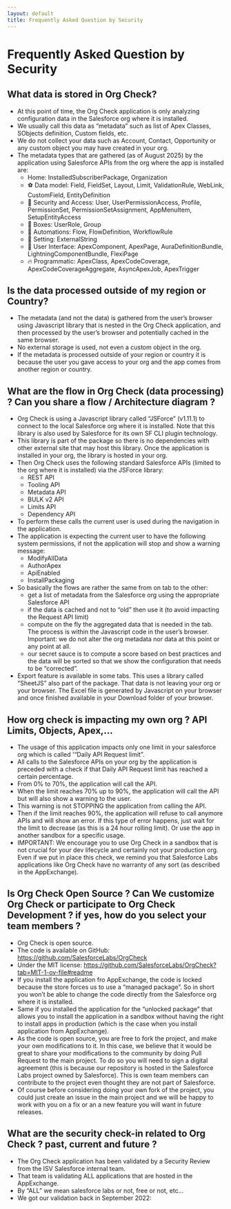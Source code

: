 ```yaml
---
layout: default
title: Frequently Asked Question by Security
---
```


# Frequently Asked Question by Security

## What data is stored in Org Check?

- At this point of time, the Org Check application is only analyzing configuration data in the Salesforce org where it is installed.
- We usually call this data as “metadata” such as list of Apex Classes, SObjects definition, Custom fields, etc. 
- We do not collect your data such as Account, Contact, Opportunity or any custom object you may have created in your org.
- The metadata types that are gathered (as of August 2025) by the application using Salesforce APIs from the org where the app is installed are:
  * Home: InstalledSubscriberPackage, Organization
  * ⚽ Data model: Field, FieldSet, Layout, Limit, ValidationRule, WebLink, CustomField, EntityDefinition
  * 👮 Security and Access: User, UserPermissionAccess, Profile, PermissionSet, PermissionSetAssignment, AppMenuItem, SetupEntityAccess
  * 🐇 Boxes: UserRole, Group
  * 🤖 Automations: Flow, FlowDefinition, WorkflowRule
  * 🎁 Setting: ExternalString
  * 🥐 User Interface: ApexComponent, ApexPage, AuraDefinitionBundle, LightningComponentBundle, FlexiPage
  * 🔥 Programmatic: ApexClass, ApexCodeCoverage, ApexCodeCoverageAggregate, AsyncApexJob, ApexTrigger

## Is the data processed outside of my region or Country?

- The metadata (and not the data) is gathered from the user’s browser using Javascript library that is nested in the Org Check application, and then processed by the user’s browser and potentially cached in the same browser.
- No external storage is used, not even a custom object in the org.
- If the metadata is processed outside of your region or country it is because the user you gave access to your org and the app comes from another region or country.

## What are the flow in Org Check (data processing) ? Can you share a flow / Architecture diagram ?

- Org Check is using a Javascript library called “JSForce” (v1.11.1) to connect to the local Salesforce org where it is installed. Note that this library is also used by Salesforce for its own SF CLI plugin technology.
- This library is part of the package so there is no dependencies with other external site that may host this library. Once the application is installed in your org, the library is hosted in your org.
- Then Org Check uses the following standard Salesforce APIs (limited to the org where it is installed) via the JSForce library:
  * REST API
  * Tooling API
  * Metadata API
  * BULK v2 API
  * Limits API
  * Dependency API
- To perform these calls the current user is used during the navigation in the application.
- The application is expecting the current user to have the following system permissions, if not the application will stop and show a warning message:
  * ModifyAllData
  * AuthorApex
  * ApiEnabled
  * InstallPackaging
- So basically the flows are rather the same from on tab to the other:
  * get a list of metadata from the Salesforce org using the appropriate Salesforce API
  * if the data is cached and not to “old” then use it (to avoid impacting the Request API limit)
  * compute on the fly the aggregated data that is needed in the tab. The process is within the Javascript code in the user’s browser. Important: we do not alter the org metadata nor data at this point or any point at all.
  * our secret sauce is to compute a score based on best practices and the data will be sorted so that we show the configuration that needs to be “corrected”.
- Export feature is available in some tabs. This uses a library called “SheetJS” also part of the package. That data is not leaving your org or your browser. The Excel file is generated by Javascript on your browser and once finished available in your Download folder of your browser.

## How org check is impacting my own org ? API Limits, Objects, Apex,...

- The usage of this application impacts only one limit in your salesforce org which is called '“Daily API Request limit”.
- All calls to the Salesforce APIs on your org by the application is preceded with a check if that Daily API Request limit has reached a certain percentage.
- From 0% to 70%, the application will call the API.
- When the limit reaches 70% up to 90%, the application will call the API but will also show a warning to the user.
- This warning is not STOPPING the application from calling the API.
- Then if the limit reaches 90%, the application will refuse to call anymore APIs and will show an error. If this type of error happens, just wait for the limit to decrease (as this is a 24 hour rolling limit). Or use the app in another sandbox for a specific usage.
- IMPORTANT: We encourage you to use Org Check in a sandbox that is not crucial for your dev lifecycle and certainly not your production org. Even if we put in place this check, we remind you that Salesforce Labs applications like Org Check have no warranty of any sort (as described in the AppExchange).

## Is Org Check Open Source ? Can We customize Org Check or participate to Org Check Development ? if yes, how do you select your team members ?

- Org Check is open source.
- The code is available on GitHub: https://github.com/SalesforceLabs/OrgCheck
- Under the MIT license: https://github.com/SalesforceLabs/OrgCheck?tab=MIT-1-ov-file#readme
- If you install the application fro AppExchange, the code is locked because the store forces us to use a “managed package”. So in short you won’t be able to change the code directly from the Salesforce org where it is installed.
- Same if you installed the application for the “unlocked package” that allows you to install the application in a sandbox without having the right to install apps in production (which is the case when you install application from AppExchange).
- As the code is open source, you are free to fork the project, and make your own modifications to it. In this case, we believe that it would be great to share your modifications to the community by doing Pull Request to the main project. To do so you will need to sign a digital agreement (this is because our repository is hosted in the Salesforce Labs project owned by Salesforce). This is own team members can contribute to the project even thought they are not part of Salesforce.
- Of course before considering doing your own fork of the project, you could just create an issue in the main project and we will be happy to work with you on a fix or an a new feature you will want in future releases.

## What are the security check-in related to Org Check ? past, current and future ?

- The Org Check application has been validated by a Security Review from the ISV Salesforce internal team.
- That team is validating ALL applications that are hosted in the AppExchange. 
- By “ALL” we mean salesforce labs or not, free or not, etc...
- We got our validation back in September 2022:
